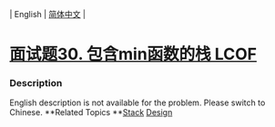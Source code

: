 | English | [简体中文](README.md) |

# [面试题30. 包含min函数的栈 LCOF](https://leetcode-cn.com/problems/bao-han-minhan-shu-de-zhan-lcof)
 ### Description
English description is not available for the problem. Please switch to Chinese.
**Related Topics	**[Stack](https://leetcode-cn.com/tag/stack) [Design](https://leetcode-cn.com/tag/design) 